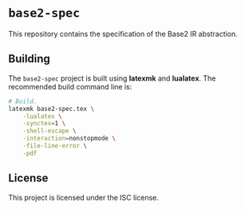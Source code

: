 # `base2-spec`

This repository contains the specification of the Base2 IR abstraction.

## Building

The `base2-spec` project is built using **latexmk** and **lualatex**.
The recommended build command line is:

```sh
# Build.
latexmk base2-spec.tex \
    -lualatex \
    -synctex=1 \
    -shell-escape \
    -interaction=nonstopmode \
    -file-line-error \
    -pdf
```

## License

This project is licensed under the ISC license.
